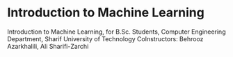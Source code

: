 # Introduction to Machine Learning
Introduction to Machine Learning, for B.Sc. Students, Computer Engineering Department, Sharif University of Technology
CoInstructors: Behrooz Azarkhalili, Ali Sharifi-Zarchi

